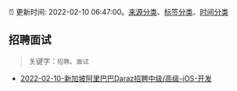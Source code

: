 :alarm_clock: 更新时间: 2022-02-10 06:47:00。[来源分类](../README.md)、[标签分类](../TAGS.md)、[时间分类](../TIMELINE.md)

## 招聘面试


> 关键字：`招聘`、`面试`



- [2022-02-10-新加坡阿里巴巴Daraz招聘中级/高级-iOS-开发](https://www.v2ex.com/t/832935) 